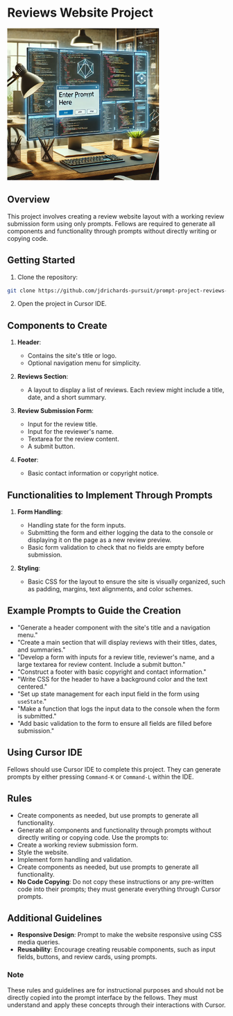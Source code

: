 # Reviews Website Project

<img src="./assets/prompt.webp" alt="prompt image" width="350px" height="auto" />

## Overview

This project involves creating a review website layout with a working review submission form using only prompts. Fellows are required to generate all components and functionality through prompts without directly writing or copying code.

## Getting Started

1. Clone the repository:

```bash
git clone https://github.com/jdrichards-pursuit/prompt-project-reviews-website.git
```

2. Open the project in Cursor IDE.

## Components to Create

1. **Header**:

   - Contains the site's title or logo.
   - Optional navigation menu for simplicity.

2. **Reviews Section**:

   - A layout to display a list of reviews. Each review might include a title, date, and a short summary.

3. **Review Submission Form**:

   - Input for the review title.
   - Input for the reviewer's name.
   - Textarea for the review content.
   - A submit button.

4. **Footer**:
   - Basic contact information or copyright notice.

## Functionalities to Implement Through Prompts

1. **Form Handling**:

   - Handling state for the form inputs.
   - Submitting the form and either logging the data to the console or displaying it on the page as a new review preview.
   - Basic form validation to check that no fields are empty before submission.

2. **Styling**:
   - Basic CSS for the layout to ensure the site is visually organized, such as padding, margins, text alignments, and color schemes.

## Example Prompts to Guide the Creation

- "Generate a header component with the site's title and a navigation menu."
- "Create a main section that will display reviews with their titles, dates, and summaries."
- "Develop a form with inputs for a review title, reviewer's name, and a large textarea for review content. Include a submit button."
- "Construct a footer with basic copyright and contact information."
- "Write CSS for the header to have a background color and the text centered."
- "Set up state management for each input field in the form using `useState`."
- "Make a function that logs the input data to the console when the form is submitted."
- "Add basic validation to the form to ensure all fields are filled before submission."

## Using Cursor IDE

Fellows should use Cursor IDE to complete this project. They can generate prompts by either pressing `Command-K` or `Command-L` within the IDE.

## Rules

- Create components as needed, but use prompts to generate all functionality.
- Generate all components and functionality through prompts without directly writing or copying code.
  Use the prompts to:
- Create a working review submission form.
- Style the website.
- Implement form handling and validation.
- Create components as needed, but use prompts to generate all functionality.
- **No Code Copying**: Do not copy these instructions or any pre-written code into their prompts; they must generate everything through Cursor prompts.

## Additional Guidelines

- **Responsive Design**: Prompt to make the website responsive using CSS media queries.
- **Reusability**: Encourage creating reusable components, such as input fields, buttons, and review cards, using prompts.

### Note

These rules and guidelines are for instructional purposes and should not be directly copied into the prompt interface by the fellows. They must understand and apply these concepts through their interactions with Cursor.
